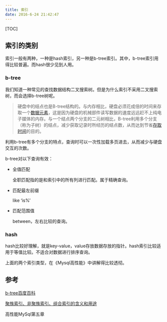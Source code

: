 ```yaml
---
title: 索引
date: 2016-6-24 21:42:47
---
```


[TOC]

## 索引的类别

索引一般有两种，一种是hash索引，另一种是b-tree索引。其中，b-tree索引用得比较普遍。而hash很少见到人用。

### b-tree

我们知道一种常见的查找数据结构二叉搜索树。但是为什么索引不采用二叉搜索树，而会选择b-tree树呢。

>硬盘中的结点也是B-tree结构的。与内存相比，硬盘必须花成倍的时间来存取一个[数据元素](http://baike.baidu.com/view/38785.htm)，这是因为硬盘的机械部件读写数据的速度远远赶不上纯电子媒体的内存。与一个结点两个分支的二元树相比，B-tree利用多个分支（称为子树）的结点，减少获取记录时所经历的结点数，从而达到节省[存取时间](http://baike.baidu.com/view/93803.htm)的目的。
>

利用b-tree有多个分支的特点，查询时可以一次性加载多页进去，从而减少与硬盘交互的次数。

b-tree对以下查询有效：

- 全值匹配

  全职匹配指的是和索引中的所有列进行匹配。属于精确查询。

- 匹配最左前缀

  like ‘is%’

- 匹配范围值

  between，左右比较的查询。

### hash

hash比较好理解，就是key-value，value存放数据存放的指针。hash索引比较适用于等值比较。不适合对数据进行排序查询。

上面的两个索引类型，在《Mysql高性能》中讲解得比较透彻。

## 参考

[b-tree百度百科](http://baike.baidu.com/link?url=3szQS85aCznTfat69KkcyNukvDMTk36f4lf6zcsKh7M1uHlic8RbgWYaNmUJ_qltYrb4b7zfORSuL_8S2hweM_)

[聚族索引、非聚族索引、组合索引的含义和用途](http://www.cnblogs.com/legend_sun/archive/2013/07/22/3205377.html)

高性能MySql第五章